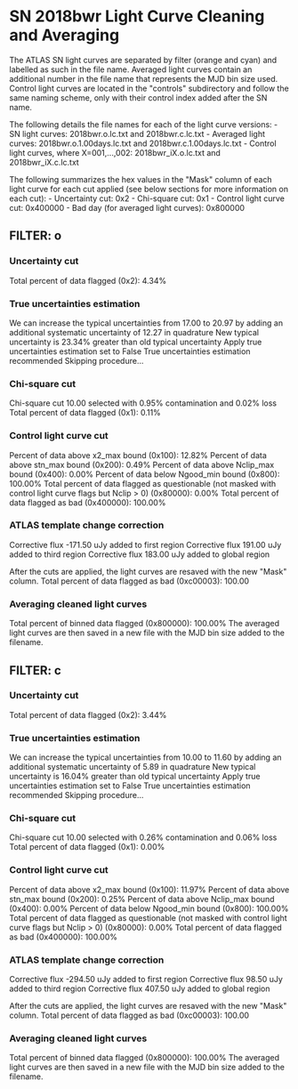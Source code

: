 # SN 2018bwr Light Curve Cleaning and Averaging

The ATLAS SN light curves are separated by filter (orange and cyan) and labelled as such in the file name. Averaged light curves contain an additional number in the file name that represents the MJD bin size used. Control light curves are located in the "controls" subdirectory and follow the same naming scheme, only with their control index added after the SN name.

The following details the file names for each of the light curve versions:
	- SN light curves: 2018bwr.o.lc.txt and 2018bwr.c.lc.txt
	- Averaged light curves: 2018bwr.o.1.00days.lc.txt and 2018bwr.c.1.00days.lc.txt
	- Control light curves, where X=001,...,002: 2018bwr_iX.o.lc.txt and 2018bwr_iX.c.lc.txt

The following summarizes the hex values in the "Mask" column of each light curve for each cut applied (see below sections for more information on each cut): 
	- Uncertainty cut: 0x2
	- Chi-square cut: 0x1
	- Control light curve cut: 0x400000
	- Bad day (for averaged light curves): 0x800000

## FILTER: o

### Uncertainty cut
Total percent of data flagged (0x2): 4.34%

### True uncertainties estimation
We can increase the typical uncertainties from 17.00 to 20.97 by adding an additional systematic uncertainty of 12.27 in quadrature
New typical uncertainty is 23.34% greater than old typical uncertainty
Apply true uncertainties estimation set to False
True uncertainties estimation recommended
Skipping procedure...

### Chi-square cut
Chi-square cut 10.00 selected with 0.95% contamination and 0.02% loss
Total percent of data flagged (0x1): 0.11%

### Control light curve cut
Percent of data above x2_max bound (0x100): 12.82%
Percent of data above stn_max bound (0x200): 0.49%
Percent of data above Nclip_max bound (0x400): 0.00%
Percent of data below Ngood_min bound (0x800): 100.00%
Total percent of data flagged as questionable (not masked with control light curve flags but Nclip > 0) (0x80000): 0.00%
Total percent of data flagged as bad (0x400000): 100.00%

### ATLAS template change correction
Corrective flux -171.50 uJy added to first region
Corrective flux 191.00 uJy added to third region
Corrective flux 183.00 uJy added to global region

After the cuts are applied, the light curves are resaved with the new "Mask" column.
Total percent of data flagged as bad (0xc00003): 100.00

### Averaging cleaned light curves
Total percent of binned data flagged (0x800000): 100.00%
The averaged light curves are then saved in a new file with the MJD bin size added to the filename.

## FILTER: c

### Uncertainty cut
Total percent of data flagged (0x2): 3.44%

### True uncertainties estimation
We can increase the typical uncertainties from 10.00 to 11.60 by adding an additional systematic uncertainty of 5.89 in quadrature
New typical uncertainty is 16.04% greater than old typical uncertainty
Apply true uncertainties estimation set to False
True uncertainties estimation recommended
Skipping procedure...

### Chi-square cut
Chi-square cut 10.00 selected with 0.26% contamination and 0.06% loss
Total percent of data flagged (0x1): 0.00%

### Control light curve cut
Percent of data above x2_max bound (0x100): 11.97%
Percent of data above stn_max bound (0x200): 0.25%
Percent of data above Nclip_max bound (0x400): 0.00%
Percent of data below Ngood_min bound (0x800): 100.00%
Total percent of data flagged as questionable (not masked with control light curve flags but Nclip > 0) (0x80000): 0.00%
Total percent of data flagged as bad (0x400000): 100.00%

### ATLAS template change correction
Corrective flux -294.50 uJy added to first region
Corrective flux 98.50 uJy added to third region
Corrective flux 407.50 uJy added to global region

After the cuts are applied, the light curves are resaved with the new "Mask" column.
Total percent of data flagged as bad (0xc00003): 100.00

### Averaging cleaned light curves
Total percent of binned data flagged (0x800000): 100.00%
The averaged light curves are then saved in a new file with the MJD bin size added to the filename.